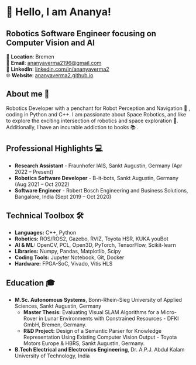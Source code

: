 # 👋 Hello, I am Ananya!

## Robotics Software Engineer focusing on Computer Vision and AI

:round_pushpin: **Location**: Bremen  
📧 **Email**: [ananyaverma2196@gmail.com](mailto:ananyaverma2196@gmail.com)  
🔗 **LinkedIn**: [linkedin.com/in/ananyaverma2](https://www.linkedin.com/in/ananyaverma2/)  
:globe_with_meridians: **Website**: [ananyaverma2.github.io](https://ananyaverma2.github.io/)

## About me :raising_hand:

Robotics Developer with a penchant for Robot Perception and Navigation :robot: , coding in Python and C++. I am passionate about Space Robotics, and like to explore the exciting intersection of robotics and space exploration 🚀. Additionally, I have an incurable addiction to books :books: .

## Professional Highlights :computer:

- **Research Assistant** - Fraunhofer IAIS, Sankt Augustin, Germany (Apr 2022 – Present)
- **Robotics Software Developer** - B-it-bots, Sankt Augustin, Germany (Aug 2021 – Oct 2022)
- **Software Engineer** - Robert Bosch Engineering and Business Solutions, Bangalore, India (Sept 2019 – Oct 2020)

## Technical Toolbox 🛠️

- **Languages:** C++, Python
- **Robotics:** ROS/ROS2, Gazebo, RVIZ, Toyota HSR, KUKA youBot
- **AI & ML:** OpenCV, PCL, Open3D, PyTorch, TensorFlow, Scikit-learn
- **Libraries:** Numpy, Pandas, Matplotlib, Scipy
- **Coding Tools:** Jupyter Notebook, Git, Docker
- **Hardware:** FPGA-SoC, Vivado, Vitis HLS

## Education 🎓

- **M.Sc. Autonomous Systems**, Bonn-Rhein-Sieg University of Applied Sciences, Sankt Augustin, Germany
  - **Master Thesis:** Evaluating Visual SLAM Algorithms for a Micro-Rover in Lunar Environments with Constrained Resources - DFKI GmbH, Bremen, Germany.
  - **R&D Project:** Design of a Semantic Parser for Knowledge Representation Using Existing Computer Vision Output - Toyota Motors Europe & HBRS, Sankt Augustin, Germany.
- **B.Tech Electrical and Electronics Engineering**, Dr. A.P.J. Abdul Kalam University of Technology, India

